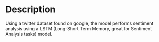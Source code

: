 # Description
Using a twitter dataset found on google, the model performs sentiment analysis using a LSTM (Long-Short Term Memory, great for Sentiment Analysis tasks) model. 
